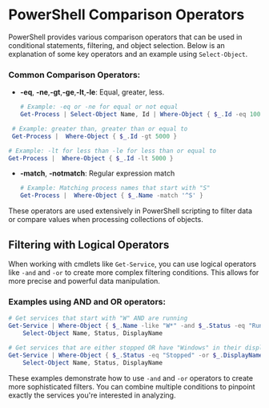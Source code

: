 # PowerShell Comparison Operators

PowerShell provides various comparison operators that can be used in conditional statements, filtering, and object selection. Below is an explanation of some key operators and an example using `Select-Object`.

### Common Comparison Operators:

- **-eq**, **-ne**,**-gt**,**-ge**,**-lt**,**-le**: Equal, greater, less. 
  ```powershell
  # Example: -eq or -ne for equal or not equal
  Get-Process | Select-Object Name, Id | Where-Object { $_.Id -eq 1000 }
  ```
 ```powershell
  # Example: greater than, greater than or equal to
  Get-Process |  Where-Object { $_.Id -gt 5000 }
  ```
  ```powershell
  # Example: -lt for less than -le for less than or equal to
  Get-Process |  Where-Object { $_.Id -lt 5000 }
  ```
- **-match**, **-notmatch**: Regular expression match
  ```powershell
  # Example: Matching process names that start with "S"
  Get-Process |  Where-Object { $_.Name -match '^S' }
  ```

These operators are used extensively in PowerShell scripting to filter data or compare values when processing collections of objects.


##  Filtering with Logical Operators

When working with cmdlets like `Get-Service`, you can use logical operators like `-and` and `-or` to create more complex filtering conditions. This allows for more precise and powerful data manipulation.

### Examples using AND and OR operators:

```powershell
# Get services that start with "W" AND are running
Get-Service | Where-Object { $_.Name -like "W*" -and $_.Status -eq "Running" } |
    Select-Object Name, Status, DisplayName

# Get services that are either stopped OR have "Windows" in their display name
Get-Service | Where-Object { $_.Status -eq "Stopped" -or $_.DisplayName -like "*Windows*" } |
    Select-Object Name, Status, DisplayName
```

These examples demonstrate how to use `-and` and `-or` operators to create more sophisticated filters. You can combine multiple conditions to pinpoint exactly the services you're interested in analyzing.
